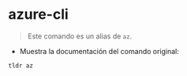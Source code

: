 # azure-cli

> Este comando es un alias de `az`.

- Muestra la documentación del comando original:

`tldr az`
